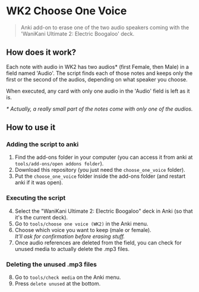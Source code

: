 # WK2 Choose One Voice
> Anki add-on to erase one of the two audio speakers coming with the 'WaniKani Ultimate 2: Electric Boogaloo' deck.

## How does it work?
Each note with audio in WK2 has two audios* (first Female, then Male) in a field named 'Audio'.
The script finds each of those notes and keeps only the first or the second of the audios, depending on what speaker you choose.

When executed, any card with only one audio in the 'Audio' field is left as it is.

_* Actually, a really small part of the notes come with only one of the audios._

## How to use it
### Adding the script to anki
1. Find the add-ons folder in your computer (you can access it from anki at ```tools/add-ons/open addons folder```).
2. Download this repository (you just need the ```choose_one_voice``` folder).
3. Put the ```choose_one_voice``` folder inside the add-ons folder (and restart anki if it was open).

### Executing the script
4. Select the "WaniKani Ultimate 2: Electric Boogaloo" deck in Anki (so that it's the current deck).
5. Go to ```tools/choose one voice (WK2)``` in the Anki menu.
6. Choose which voice you want to keep (male or female).  
_It'll ask for confirmation before erasing stuff._
7. Once audio references are deleted from the field, you can check for unused media to actually delete the .mp3 files.

### Deleting the unused .mp3 files
8. Go to ```tools/check media``` on the Anki menu.
9. Press ```delete unused``` at the bottom.
